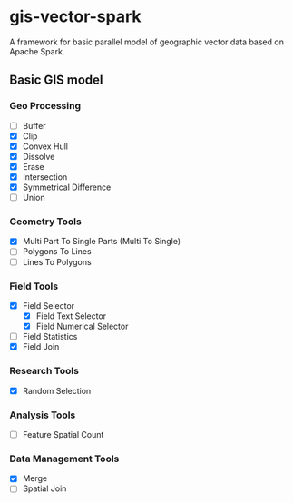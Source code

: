 # gis-vector-spark
A framework for basic parallel model of geographic vector data based on Apache Spark.

## Basic GIS model

### Geo Processing

- [ ] Buffer
- [x] Clip
- [x] Convex Hull
- [x] Dissolve
- [x] Erase
- [x] Intersection
- [x] Symmetrical Difference
- [ ] Union

### Geometry Tools

- [x] Multi Part To Single Parts (Multi To Single)
- [ ] Polygons To Lines
- [ ] Lines To Polygons

### Field Tools

- [x] Field Selector
  - [x] Field Text Selector
  - [x] Field Numerical Selector
- [ ] Field Statistics
- [x] Field Join

### Research Tools

- [x] Random Selection

### Analysis Tools

- [ ] Feature Spatial Count

### Data Management Tools

- [x] Merge
- [ ] Spatial Join